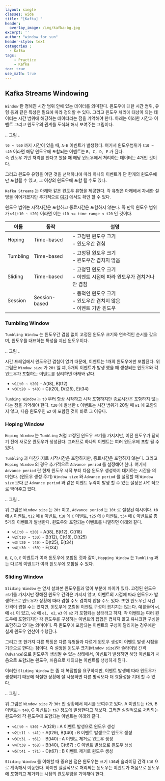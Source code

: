```yaml
--- 
layout: single
classes: wide
title: "[Kafka] "
header:
  overlay_image: /img/kafka-bg.jpg
excerpt: ''
author: "window_for_sun"
header-style: text
categories :
  - Kafka
tags:
    - Practice
    - Kafka
toc: true
use_math: true
---  
```


## Kafka Streams Windowing
`Window` 란 정해진 시간 범위 안에 있는 데이터를 의미한다. 
윈도우에 대한 시간 범위, 유형 등과 같은 특성은 필요에 따라 정의할 수 있다. 
그리고 윈도우 처리에 대상이 되는 데이터는 시간 범위에 해당하는 데이터라는 점을 기억해야 한다. 
아래는 이러한 시간과 이벤트 그리고 윈도우의 관계를 도식화 해서 보여주는 그림이다.  


.. 그림 .. 

`t0 ~ t60` 까지 시간이 있을 때, `A-E` 이벤트가 발생했다. 
여기서 윈도우범위가 `t10 ~ t40` 이라면 해당 윈도우에 포함되는 이벤트는 `B, C, D, E` 가 된다.  
즉 윈도우 기반 처리를 한다고 했을 때 해당 윈도우에서 처리하는 데이터는 4개인 것이다.  

그리고 윈도우 유형을 어떤 것을 선택하냐에 따라 
하나의 이벤트가 단 한개의 윈도우에만 포함될 수 있고, 그 이상의 윈도우에 포함 될 수도 있다.  

`Kafka Streams` 는 아래와 같은 윈도우 유형을 제공한다. 
각 유형은 아래에서 자세한 설명을 이어가겠지만 추가적으로 [여기](https://www.confluent.io/ko-kr/blog/windowing-in-kafka-streams/)
에서도 확인 할 수 있다.  

윈도우 범위는 시작시간은 포함하고 종료시간은 포함하지 않는다. 
즉 만약 윈도우 범위가 `w1[t10 ~ t20)` 이라면 이는 `t10 <= time range < t20` 인 것이다.  

이름| 동작            |설명
---|---------------|---
Hoping| Time-based    |- 고정된 윈도우 크기<br>- 윈도우간 겹침
Tumbling| Time-based    |- 고정된 윈도우 크기<br>- 윈도우간 겹치지 않음
Sliding| Time-based    |- 고정된 윈도우 크기<br>- 이벤트 시점에 따라 윈도우가 겹치거나 안 겹침<br>
Session| Session-based |- 동적인 윈도우 크기<br>- 윈도우간 겹치지 않음<br>- 이벤트 기반 윈도우


### Tumbling Window
`Tumbling Window` 는 윈도우간 겹침 없이 고정된 윈도우 크기와 연속적인 순서를 갖으며, 
윈도우를 대표하는 특성을 지닌 윈도우이다. 

.. 그림 ..

시간 프레임에서 윈도우간 겹침이 없기 때문에, 이벤트는 1개의 윈도우에만 포함된다. 
위 그림은 `Window size` 가 `20t` 일 떄, 
5개의 이벤트가 발생 했을 때 생성되는 윈도우와 각 윈도우가 포함하는 이벤트를 정리하면 아래와 같다.  

- `w1[t0 ~ t20)` - A(t8), B(t12)
- `w3[t20 ~ t40)` - C(t20), D(t25), E(t34)

`Tumbing Window` 는 `t0` 부터 항상 시작하고 시작 포함하지만 종료시간은 포함하지 않는 다는 점을 기억해야 한다. 
`t20` 에 발생한 `C` 이벤트는 시간 범위가 20일 때 `w1` 에 포함되지 않고, 
다음 윈도우인 `w2` 에 포함된 것이 바로 그 이유다. 


### Hoping Window
`Hoping Window` 는 `Tumbling` 처럼 고정된 윈도우 크기를 가지지만, 
이전 윈도우가 닫히기 전에 새로운 윈도우가 생성된다. 
그러므로 하나의 이벤트는 여러 윈도우에 포함 될 수 있다.  

`Tumbling` 과 마찬가지로 시작시간은 포함하지만, 종료시간은 포함하지 않는다. 
그리고 `Hoping Window` 의 경우 추가적으로 `Advance period` 를 설정해야 한다. 
여기서 `Advance period` 란 현재 윈도우 시작 부터 다음 윈도우 생성까지 대기하는 시간을 의미한다. (윈도우 생성 주기)
`Window size` 와 `Advance period` 를 설정할 때 `Window size` 보다 큰 `Advance period`
와 같은 이벤트 누락이 발생 할 수 있는 설정은 `API` 적으로 막아주고 있다.  

.. 그림 ..

위 그림은 `Window size` 는 `20t` 이고, `Advance period` 는 `10t` 로 설정된 예시이다. 
`t8` 에 `A` 이벤트, `t12` 에 `B` 이벤트, `t18` 에 `C` 이벤트, `t25` 에 `D` 이벤트, `t34` 에 `E` 이벤트로 총 5개의 이벤트가 발생한다. 
윈도우와 포함되는 이벤트를 나열하면 아래와 같다.  

- `w1[t0 ~ t20)` - A(t8), B(t12), C(t18)
- `w2[t10 ~ t30)` - B(t12), C(t18), D(t25)
- `w3[t20 ~ t40)` - D(t25), E(t34)
- `w4[t30 ~ t50)` - E(t34)

`B`, `C`, `D`, `E` 이벤트가 여러 윈도우에 포함된 것과 같이, 
`Hopping Window` 는 `Tumbling` 과는 다르게 이벤트가 여러 윈도우에 포함될 수 있다.   



### Sliding Window
`Sliding Window` 는 앞서 살펴본 윈도우들과 많이 부분에 차이가 있다. 
고정된 윈도우 크기를 가지지만 정해진 윈도우 간격은 가지지 않고, 
이벤트의 시점에 따라 윈도우가 발생하므로 윈도우가 상황에 따라 겹칠 수도 겹치지 않을 수도 있다. 
또한 윈도우간 시간 간격이 겹칠 수는 있지만, 
윈도우에 포함된 이벤트 구성이 겹치지는 않는다. 
예를들어 `w1` 에 `e1` 이 있고, `w2` 에 `e1, e2`, `w3` 에 `e2` 가 포함되는 상태라고 하자.
각 이벤트는 여러 윈도우에 포함되지만 각 윈도우를 구성하는 이벤트의 집합은 겹치지 않고 유니크한 구성을 포함하고 있다는 의미이다. 
즉 윈도우에 포함되는 이벤트의 구성이 달라지는 경우에만 실제 윈도우 연산이 수행된다.  

그리고 또 한가지 다른 특징은 다른 유형들과 다르게 윈도우 생성이 이벤트 발생 시점을 기준으로 한다는 점이다. 
즉 설정된 윈도우 크기(`Window size`)와 슬라이딩 간격(`Advance`)으로 윈도우가 생성될 수 있는 상태에서, 
이벤트가 발생하면 해당 이벤트가 처음으로 포함되는 윈도우, 처음으로 제외되는 이벤트를 생성하게 된다.  


이러한 `Sliding Window` 는 좀 더 복잡함을 요구하지만, 
이벤트 발생에 따라 윈도우가 생성되기 때문에 적절한 상황에 잘 사용하면 
다른 방식보다 더 효율성을 기대 할 수 있다.  

.. 그림 ..

위 그림은 `Window size` 가 `30t` 인 상황에서 예시를 보여주고 있다. 
A 이벤트는 `t29`, B 이벤트는 `t40`, C 이벤트는 `t67` 정도에 발생한다고 해보자. 
그러면 실질적으로 처리되는 윈도우와 각 윈도우에 포함되는 이벤트는 아래와 같다. 

- `w1[t0 ~ t30)` - A(t29) : A 이벤트 발생으로 윈도우 생성
- `w2[t11 ~ t41)` - A(t29), B(t40) : B 이벤트 발생으로 윈도우 생성
- `w3[t31 ~ t61)` - B(t40) : A 이벤트 제거로 윈도우 생성
- `w4[t38 ~ t68)` - B(t40), C(t67) : C 이벤트 발생으로 윈도우 생성
- `w5[t41 ~ t71)` - C(t67) : B 이벤트 제거로 윈도우 생성

`Sliding Window` 를 이해할 때 중요한 점은 윈도우는 크기 `t30`과 슬라이딩 간격 `t10` 으로 계속해서 이동한다. 
하지만 실질적으로 처리되는 윈도우는 이벤트가 처음으로 윈도우에 포함되고 제거되는 시점의 윈도우임을 기억해야 한다.  


